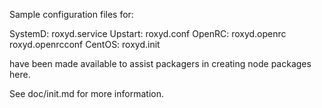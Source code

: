 Sample configuration files for:

SystemD: roxyd.service
Upstart: roxyd.conf
OpenRC:  roxyd.openrc
         roxyd.openrcconf
CentOS:  roxyd.init

have been made available to assist packagers in creating node packages here.

See doc/init.md for more information.
